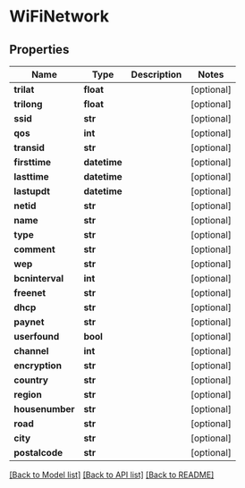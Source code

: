 # WiFiNetwork

## Properties
Name | Type | Description | Notes
------------ | ------------- | ------------- | -------------
**trilat** | **float** |  | [optional] 
**trilong** | **float** |  | [optional] 
**ssid** | **str** |  | [optional] 
**qos** | **int** |  | [optional] 
**transid** | **str** |  | [optional] 
**firsttime** | **datetime** |  | [optional] 
**lasttime** | **datetime** |  | [optional] 
**lastupdt** | **datetime** |  | [optional] 
**netid** | **str** |  | [optional] 
**name** | **str** |  | [optional] 
**type** | **str** |  | [optional] 
**comment** | **str** |  | [optional] 
**wep** | **str** |  | [optional] 
**bcninterval** | **int** |  | [optional] 
**freenet** | **str** |  | [optional] 
**dhcp** | **str** |  | [optional] 
**paynet** | **str** |  | [optional] 
**userfound** | **bool** |  | [optional] 
**channel** | **int** |  | [optional] 
**encryption** | **str** |  | [optional] 
**country** | **str** |  | [optional] 
**region** | **str** |  | [optional] 
**housenumber** | **str** |  | [optional] 
**road** | **str** |  | [optional] 
**city** | **str** |  | [optional] 
**postalcode** | **str** |  | [optional] 

[[Back to Model list]](../README.md#documentation-for-models) [[Back to API list]](../README.md#documentation-for-api-endpoints) [[Back to README]](../README.md)


